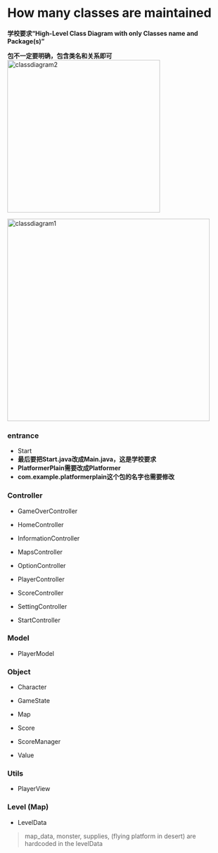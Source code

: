 # How many classes are maintained

**学校要求“High-Level Class Diagram with only Classes name and Package(s)”**

**包不一定要明确，包含类名和关系即可**
<img width="347" alt="classdiagram2" src="https://github.com/user-attachments/assets/29c2ebd9-82d9-4958-bcae-27ec2ef3dc3c" />

<img width="460" alt="classdiagram1" src="https://github.com/user-attachments/assets/5a49d2e3-b7c5-4196-835c-e2d45f0be9f7" />

### entrance

- Start
- **最后要把Start.java改成Main.java，这是学校要求**
- **PlatformerPlain需要改成Platformer**
- **com.example.platformerplain这个包的名字也需要修改**

### Controller

- GameOverController

- HomeController

- InformationController

- MapsController

- OptionController

- PlayerController

- ScoreController

- SettingController

- StartController

### Model

- PlayerModel

### Object

- Character

- GameState

- Map

- Score

- ScoreManager

- Value

### Utils

- PlayerView

### Level (Map)

- LevelData

> map_data, monster, supplies, (flying platform in desert) are hardcoded in the levelData
